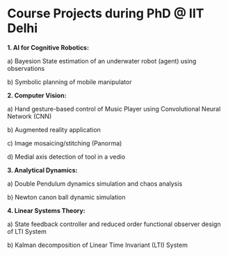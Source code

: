 # Course Projects during PhD @ IIT Delhi

**1. AI for Cognitive Robotics:**

a) Bayesion State estimation of an underwater robot (agent) using observations

b) Symbolic planning of mobile manipulator

**2. Computer Vision:** 

a) Hand gesture-based control of Music Player using Convolutional Neural Network (CNN)

b) Augmented reality application

c) Image mosaicing/stitching (Panorma)

d) Medial axis detection of tool in a vedio

**3. Analytical Dynamics:** 

a) Double Pendulum dynamics simulation and chaos analysis

b) Newton canon ball dynamic simulation

**4. Linear Systems Theory:** 

a) State feedback controller and reduced order functional observer design of LTI System

b) Kalman decomposition of Linear Time Invariant (LTI) System






